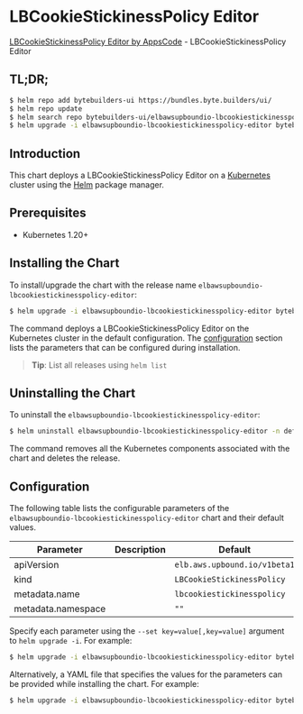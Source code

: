 # LBCookieStickinessPolicy Editor

[LBCookieStickinessPolicy Editor by AppsCode](https://byte.builders) - LBCookieStickinessPolicy Editor

## TL;DR;

```bash
$ helm repo add bytebuilders-ui https://bundles.byte.builders/ui/
$ helm repo update
$ helm search repo bytebuilders-ui/elbawsupboundio-lbcookiestickinesspolicy-editor --version=v0.4.18
$ helm upgrade -i elbawsupboundio-lbcookiestickinesspolicy-editor bytebuilders-ui/elbawsupboundio-lbcookiestickinesspolicy-editor -n default --create-namespace --version=v0.4.18
```

## Introduction

This chart deploys a LBCookieStickinessPolicy Editor on a [Kubernetes](http://kubernetes.io) cluster using the [Helm](https://helm.sh) package manager.

## Prerequisites

- Kubernetes 1.20+

## Installing the Chart

To install/upgrade the chart with the release name `elbawsupboundio-lbcookiestickinesspolicy-editor`:

```bash
$ helm upgrade -i elbawsupboundio-lbcookiestickinesspolicy-editor bytebuilders-ui/elbawsupboundio-lbcookiestickinesspolicy-editor -n default --create-namespace --version=v0.4.18
```

The command deploys a LBCookieStickinessPolicy Editor on the Kubernetes cluster in the default configuration. The [configuration](#configuration) section lists the parameters that can be configured during installation.

> **Tip**: List all releases using `helm list`

## Uninstalling the Chart

To uninstall the `elbawsupboundio-lbcookiestickinesspolicy-editor`:

```bash
$ helm uninstall elbawsupboundio-lbcookiestickinesspolicy-editor -n default
```

The command removes all the Kubernetes components associated with the chart and deletes the release.

## Configuration

The following table lists the configurable parameters of the `elbawsupboundio-lbcookiestickinesspolicy-editor` chart and their default values.

|     Parameter      | Description |                 Default                 |
|--------------------|-------------|-----------------------------------------|
| apiVersion         |             | <code>elb.aws.upbound.io/v1beta1</code> |
| kind               |             | <code>LBCookieStickinessPolicy</code>   |
| metadata.name      |             | <code>lbcookiestickinesspolicy</code>   |
| metadata.namespace |             | <code>""</code>                         |


Specify each parameter using the `--set key=value[,key=value]` argument to `helm upgrade -i`. For example:

```bash
$ helm upgrade -i elbawsupboundio-lbcookiestickinesspolicy-editor bytebuilders-ui/elbawsupboundio-lbcookiestickinesspolicy-editor -n default --create-namespace --version=v0.4.18 --set apiVersion=elb.aws.upbound.io/v1beta1
```

Alternatively, a YAML file that specifies the values for the parameters can be provided while
installing the chart. For example:

```bash
$ helm upgrade -i elbawsupboundio-lbcookiestickinesspolicy-editor bytebuilders-ui/elbawsupboundio-lbcookiestickinesspolicy-editor -n default --create-namespace --version=v0.4.18 --values values.yaml
```
